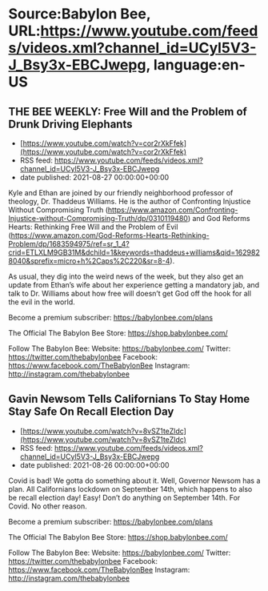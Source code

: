 # Source:Babylon Bee, URL:https://www.youtube.com/feeds/videos.xml?channel_id=UCyl5V3-J_Bsy3x-EBCJwepg, language:en-US

## THE BEE WEEKLY: Free Will and the Problem of Drunk Driving Elephants
 - [https://www.youtube.com/watch?v=cor2rXkFfek](https://www.youtube.com/watch?v=cor2rXkFfek)
 - RSS feed: https://www.youtube.com/feeds/videos.xml?channel_id=UCyl5V3-J_Bsy3x-EBCJwepg
 - date published: 2021-08-27 00:00:00+00:00

Kyle and Ethan are joined by our friendly neighborhood professor of theology, Dr. Thaddeus Williams. He is the author of Confronting Injustice Without Compromising Truth (https://www.amazon.com/Confronting-Injustice-without-Compromising-Truth/dp/0310119480) and God Reforms Hearts: Rethinking Free Will and the Problem of Evil (https://www.amazon.com/God-Reforms-Hearts-Rethinking-Problem/dp/1683594975/ref=sr_1_4?crid=ETLXLM9GB31M&dchild=1&keywords=thaddeus+williams&qid=1629828040&sprefix=micro+h%2Caps%2C220&sr=8-4). 

As usual, they dig into the weird news of the week, but they also get an update from Ethan’s wife about her experience getting a mandatory jab, and talk to Dr. Williams about how free will doesn’t get God off the hook for all the evil in the world.

Become a premium subscriber:  https://babylonbee.com/plans

The Official The Babylon Bee Store:  https://shop.babylonbee.com/

Follow The Babylon Bee:
Website: https://babylonbee.com/
Twitter: https://twitter.com/thebabylonbee
Facebook: https://www.facebook.com/TheBabylonBee
Instagram: http://instagram.com/thebabylonbee

## Gavin Newsom Tells Californians To Stay Home Stay Safe On Recall Election Day
 - [https://www.youtube.com/watch?v=8vSZ1teZldc](https://www.youtube.com/watch?v=8vSZ1teZldc)
 - RSS feed: https://www.youtube.com/feeds/videos.xml?channel_id=UCyl5V3-J_Bsy3x-EBCJwepg
 - date published: 2021-08-26 00:00:00+00:00

Covid is bad! We gotta do something about it. Well, Governor Newsom has a plan. All Californians lockdown on September 14th, which happens to also be recall election day! Easy! Don’t do anything on September 14th. For Covid. No other reason.


Become a premium subscriber:  https://babylonbee.com/plans


The Official The Babylon Bee Store:  https://shop.babylonbee.com/


Follow The Babylon Bee:
Website: https://babylonbee.com/
Twitter: https://twitter.com/thebabylonbee
Facebook: https://www.facebook.com/TheBabylonBee
Instagram: http://instagram.com/thebabylonbee

